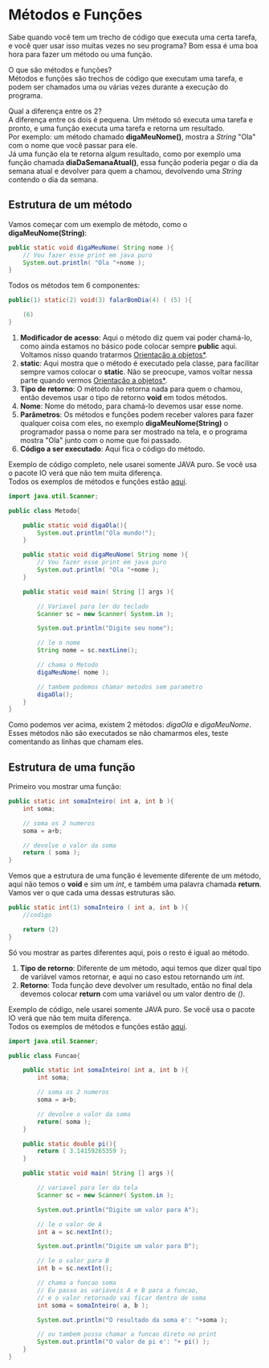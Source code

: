 # Métodos e Funções

Sabe quando você tem um trecho de código que executa uma certa tarefa, e você quer usar isso muitas vezes no seu programa? Bom essa é uma boa hora para fazer um método ou uma função.<br />

O que são métodos e funções?<br/>
Métodos e funções são trechos de código que executam uma tarefa, e podem ser chamados uma ou várias vezes durante a execução do programa.<br />

Qual a diferença entre os 2?<br />
A diferença entre os dois é pequena. Um método só executa uma tarefa e pronto, e uma função executa uma tarefa e retorna um resultado.<br />
Por exemplo: um método chamado **digaMeuNome()**, mostra a *String* "Ola" com o nome que você passar para ele.<br />
Já uma função ela te retorna algum resultado, como por exemplo uma função chamada **diaDaSemanaAtual()**, essa função poderia pegar o dia da semana atual e devolver para quem a chamou, devolvendo uma *String* contendo o dia da semana.

## Estrutura de um método
Vamos começar com um exemplo de método, como o **digaMeuNome(String)**:
```java
public static void digaMeuNome( String nome ){
    // Vou fazer esse print em java puro
    System.out.println( "Ola "+nome );
}
```

Todos os métodos tem 6 componentes:
```java
public(1) static(2) void(3) falarBomDia(4) ( (5) ){

    (6)
}
```

1) **Modificador de acesso**: Aqui o método diz quem vai poder chamá-lo, como ainda estamos no básico pode colocar sempre **public** aqui. Voltamos nisso quando tratarmos [Orientação a objetos*](https://github.com/AlexandreVelloso/Introducao_JAVA/edit/master/Metodos%20e%20funcoes/).
2) **static**: Aqui mostra que o método é executado pela classe, para facilitar sempre vamos colocar o **static**. Não se preocupe, vamos voltar nessa parte quando vermos [Orientação a objetos*](https://github.com/AlexandreVelloso/Introducao_JAVA/edit/master/Metodos%20e%20funcoes/).
3) **Tipo de retorno**: O método não retorna nada para quem o chamou, então devemos usar o tipo de retorno **void** em todos métodos.
4) **Nome**: Nome do método, para chamá-lo devemos usar esse nome.
5) **Parâmetros**: Os métodos e funções podem receber valores para fazer qualquer coisa com eles, no exemplo **digaMeuNome(String)** o programador passa o nome para ser mostrado na tela, e o programa mostra "Ola" junto com o nome que foi passado.
6) **Código a ser executado**: Aqui fica o código do método.

Exemplo de código completo, nele usarei somente JAVA puro. Se você usa o pacote IO verá que não tem muita diferença.<br/>
Todos os exemplos de métodos e funções estão [aqui](https://github.com/AlexandreVelloso/Introducao_JAVA/edit/master/Metodos%20e%20funcoes/Codigo).

```java
import java.util.Scanner;

public class Metodo{

    public static void digaOla(){
        System.out.println("Ola mundo!");
    }

    public static void digaMeuNome( String nome ){
        // Vou fazer esse print em java puro
        System.out.println( "Ola "+nome );
    }

    public static void main( String [] args ){

        // Variavel para ler do teclado
        Scanner sc = new Scanner( System.in );

        System.out.println("Digite seu nome");

        // le o nome
        String nome = sc.nextLine();

        // chama o Metodo
        digaMeuNome( nome );

        // tambem podemos chamar metodos sem parametro
        digaOla();
    }
}
```

Como podemos ver acima, existem 2 métodos: *digaOla* e *digaMeuNome*. Esses métodos não são executados se não chamarmos eles, teste comentando as linhas que chamam eles.

## Estrutura de uma função

Primeiro vou mostrar uma função:

```java
public static int somaInteiro( int a, int b ){
    int soma;

    // soma os 2 numeros
    soma = a+b;

    // devolve o valor da soma
    return ( soma );
}
```

Vemos que a estrutura de uma função é levemente diferente de um método, aqui não temos o **void** e sim um *int*, e também uma palavra chamada **return**. Vamos ver o que cada uma dessas estruturas são.

```java
public static int(1) somaInteiro ( int a, int b ){
    //codigo

    return (2)
}
```

Só vou mostrar as partes diferentes aqui, pois o resto é igual ao método.

1) **Tipo de retorno**: Diferente de um método, aqui temos que dizer qual tipo de variável vamos retornar, e aqui no caso estou retornando um *int*.<br/>
2) **Retorno**: Toda função deve devolver um resultado, então no final dela devemos colocar **return** com uma variável ou um valor dentro de *()*.

Exemplo de código, nele usarei somente JAVA puro. Se você usa o pacote IO verá que não tem muita diferença.<br/>
Todos os exemplos de métodos e funções estão [aqui](https://github.com/AlexandreVelloso/Introducao_JAVA/edit/master/Metodos%20e%20funcoes/Codigo).

```java
import java.util.Scanner;

public class Funcao{

    public static int somaInteiro( int a, int b ){
        int soma;

        // soma os 2 numeros
        soma = a+b;

        // devolve o valor da soma
        return( soma );
    }

    public static double pi(){
        return ( 3.14159265359 );
    }

    public static void main( String [] args ){

        // variavel para ler da tela
        Scanner sc = new Scanner( System.in );

        System.out.println("Digite um valor para A");

        // le o valor de A
        int a = sc.nextInt();

        System.out.println("Digite um valor para B");

        // le o valor para B
        int b = sc.nextInt();

        // chama a funcao soma
        // Eu passo as variaveis A e B para a funcao,
        // e o valor retornado vai ficar dentro de soma
        int soma = somaInteiro( a, b );

        System.out.println("O resultado da soma e': "+soma );

        // ou tambem posso chamar a funcao direto no print
        System.out.println("O valor de pi e': "+ pi() );
    }
}
```
